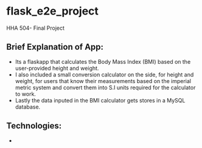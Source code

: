 # flask_e2e_project
HHA 504- Final Project


## Brief Explanation of App:
- Its a flaskapp that calculates the Body Mass Index (BMI) based on the user-provided height and weight.
- I also included a small conversion calculator on the side, for height and weight, for users that know their measurements based on the imperial metric system and convert them into S.I units required for the calculator to work.
- Lastly the data inputed in the BMI calculator gets stores in a MySQL database.

## Technologies:
- 
